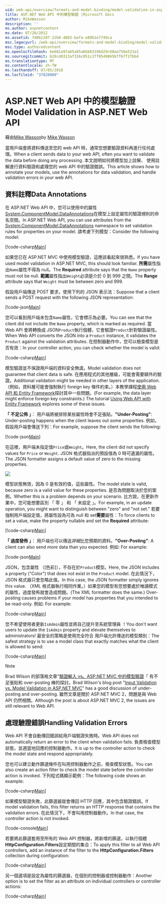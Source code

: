 ```yaml
---
uid: web-api/overview/formats-and-model-binding/model-validation-in-aspnet-web-api
title: ASP.NET Web API 中的模型驗證 |Microsoft Docs
author: MikeWasson
description: ''
ms.author: aspnetcontent
ms.date: 07/20/2012
ms.assetid: 7d061207-22b8-4883-bafa-e89b1e7749ca
msc.legacyurl: /web-api/overview/formats-and-model-binding/model-validation-in-aspnet-web-api
msc.type: authoredcontent
ms.openlocfilehash: be681a97a65a95a6bb83196d29c60ae750a523a1
ms.sourcegitcommit: b28cd0313af316c051c2ff8549865bff67f2fbb4
ms.translationtype: MT
ms.contentlocale: zh-TW
ms.lasthandoff: 07/05/2018
ms.locfileid: "37820009"
---
```

<a name="model-validation-in-aspnet-web-api"></a><span data-ttu-id="a4719-102">ASP.NET Web API 中的模型驗證</span><span class="sxs-lookup"><span data-stu-id="a4719-102">Model Validation in ASP.NET Web API</span></span>
====================
<span data-ttu-id="a4719-103">藉由[Mike Wasson](https://github.com/MikeWasson)</span><span class="sxs-lookup"><span data-stu-id="a4719-103">by [Mike Wasson](https://github.com/MikeWasson)</span></span>

<span data-ttu-id="a4719-104">當用戶端會將資料傳送至您的 web API 時，通常您想要驗證資料再進行任何處理。</span><span class="sxs-lookup"><span data-stu-id="a4719-104">When a client sends data to your web API, often you want to validate the data before doing any processing.</span></span> <span data-ttu-id="a4719-105">本文說明如何將模型加上註解、 使用註解進行資料驗證和處理您的 web API 中的驗證錯誤。</span><span class="sxs-lookup"><span data-stu-id="a4719-105">This article shows how to annotate your models, use the annotations for data validation, and handle validation errors in your web API.</span></span>

## <a name="data-annotations"></a><span data-ttu-id="a4719-106">資料註釋</span><span class="sxs-lookup"><span data-stu-id="a4719-106">Data Annotations</span></span>

<span data-ttu-id="a4719-107">在 ASP.NET Web API 中，您可以使用中的屬性[System.ComponentModel.DataAnnotations](/dotnet/api/system.componentmodel.dataannotations)在模型上設定屬性的驗證規則的命名空間。</span><span class="sxs-lookup"><span data-stu-id="a4719-107">In ASP.NET Web API, you can use attributes from the [System.ComponentModel.DataAnnotations](/dotnet/api/system.componentmodel.dataannotations) namespace to set validation rules for properties on your model.</span></span> <span data-ttu-id="a4719-108">請考慮下列模型：</span><span class="sxs-lookup"><span data-stu-id="a4719-108">Consider the following model:</span></span>

[!code-csharp[Main](model-validation-in-aspnet-web-api/samples/sample1.cs)]

<span data-ttu-id="a4719-109">如果您已在 ASP.NET MVC 中使用模型驗證，這應該看起來很熟悉。</span><span class="sxs-lookup"><span data-stu-id="a4719-109">If you have used model validation in ASP.NET MVC, this should look familiar.</span></span> <span data-ttu-id="a4719-110">**所需**屬性指出`Name`屬性不得為 null。</span><span class="sxs-lookup"><span data-stu-id="a4719-110">The **Required** attribute says that the `Name` property must not be null.</span></span> <span data-ttu-id="a4719-111">**範圍**屬性指出`Weight`必須是介於 0 到 999 之間。</span><span class="sxs-lookup"><span data-stu-id="a4719-111">The **Range** attribute says that `Weight` must be between zero and 999.</span></span>

<span data-ttu-id="a4719-112">假設用戶端傳送 POST 要求，使用下列的 JSON 表示法：</span><span class="sxs-lookup"><span data-stu-id="a4719-112">Suppose that a client sends a POST request with the following JSON representation:</span></span>

[!code-json[Main](model-validation-in-aspnet-web-api/samples/sample2.json)]

<span data-ttu-id="a4719-113">您可以看到用戶端未包含`Name`屬性，它會標示為必要。</span><span class="sxs-lookup"><span data-stu-id="a4719-113">You can see that the client did not include the `Name` property, which is marked as required.</span></span> <span data-ttu-id="a4719-114">當 Web API 會將轉換成 JSON`Product`執行個體，它會驗證`Product`針對驗證屬性。</span><span class="sxs-lookup"><span data-stu-id="a4719-114">When Web API converts the JSON into a `Product` instance, it validates the `Product` against the validation attributes.</span></span> <span data-ttu-id="a4719-115">在控制器動作中，您可以檢查模型是否有效：</span><span class="sxs-lookup"><span data-stu-id="a4719-115">In your controller action, you can check whether the model is valid:</span></span>

[!code-csharp[Main](model-validation-in-aspnet-web-api/samples/sample3.cs)]

<span data-ttu-id="a4719-116">模型驗證並不保證用戶端的資料安全無虞。</span><span class="sxs-lookup"><span data-stu-id="a4719-116">Model validation does not guarantee that client data is safe.</span></span> <span data-ttu-id="a4719-117">在應用程式的其他層級，可能會需要額外的驗證。</span><span class="sxs-lookup"><span data-stu-id="a4719-117">Additional validation might be needed in other layers of the application.</span></span> <span data-ttu-id="a4719-118">（例如，資料層可能會強制執行 foreign key 條件約束。）本教學課程[使用 Web API 和 Entity Framework](../data/using-web-api-with-entity-framework/part-1.md)探討其中一些問題。</span><span class="sxs-lookup"><span data-stu-id="a4719-118">(For example, the data layer might enforce foreign key constraints.) The tutorial [Using Web API with Entity Framework](../data/using-web-api-with-entity-framework/part-1.md) explores some of these issues.</span></span>

<span data-ttu-id="a4719-119">**「 不足公佈 」**： 用戶端將被排除某些屬性時會不足張貼。</span><span class="sxs-lookup"><span data-stu-id="a4719-119">**"Under-Posting"**: Under-posting happens when the client leaves out some properties.</span></span> <span data-ttu-id="a4719-120">例如，假設用戶端會傳送下列：</span><span class="sxs-lookup"><span data-stu-id="a4719-120">For example, suppose the client sends the following:</span></span>

[!code-json[Main](model-validation-in-aspnet-web-api/samples/sample4.json)]

<span data-ttu-id="a4719-121">在這裡，用戶端未指定值`Price`或`Weight`。</span><span class="sxs-lookup"><span data-stu-id="a4719-121">Here, the client did not specify values for `Price` or `Weight`.</span></span> <span data-ttu-id="a4719-122">JSON 格式器指派的預設值為 0 時可遺漏的屬性。</span><span class="sxs-lookup"><span data-stu-id="a4719-122">The JSON formatter assigns a default value of zero to the missing properties.</span></span>

![](model-validation-in-aspnet-web-api/_static/image1.png)

<span data-ttu-id="a4719-123">模型狀態無效，因為 0 是有效的值，這些屬性。</span><span class="sxs-lookup"><span data-stu-id="a4719-123">The model state is valid, because zero is a valid value for these properties.</span></span> <span data-ttu-id="a4719-124">是否為問題取決於您的案例。</span><span class="sxs-lookup"><span data-stu-id="a4719-124">Whether this is a problem depends on your scenario.</span></span> <span data-ttu-id="a4719-125">比方說，在更新作業中，您可能想要區別 「 零 」 和 「 未設定 」。</span><span class="sxs-lookup"><span data-stu-id="a4719-125">For example, in an update operation, you might want to distinguish between "zero" and "not set."</span></span> <span data-ttu-id="a4719-126">若要強制用戶端設定值，將屬性設為可為 null 和 set**需要**屬性：</span><span class="sxs-lookup"><span data-stu-id="a4719-126">To force clients to set a value, make the property nullable and set the **Required** attribute:</span></span>

[!code-csharp[Main](model-validation-in-aspnet-web-api/samples/sample5.cs?highlight=1-2)]

<span data-ttu-id="a4719-127">**「 過度發佈 」**： 用戶端也可以傳送*詳細*比您預期的資料。</span><span class="sxs-lookup"><span data-stu-id="a4719-127">**"Over-Posting"**: A client can also send *more* data than you expected.</span></span> <span data-ttu-id="a4719-128">例如: </span><span class="sxs-lookup"><span data-stu-id="a4719-128">For example:</span></span>

[!code-json[Main](model-validation-in-aspnet-web-api/samples/sample6.json)]

<span data-ttu-id="a4719-129">JSON，包含屬性 （[色彩]），不存在於`Product`模型。</span><span class="sxs-lookup"><span data-stu-id="a4719-129">Here, the JSON includes a property ("Color") that does not exist in the `Product` model.</span></span> <span data-ttu-id="a4719-130">在此情況下，JSON 格式器只會忽略此值。</span><span class="sxs-lookup"><span data-stu-id="a4719-130">In this case, the JSON formatter simply ignores this value.</span></span> <span data-ttu-id="a4719-131">（XML 格式器執行相同作業。）如果您的模型有您想要處於唯讀模式的屬性，過度發佈就會造成問題。</span><span class="sxs-lookup"><span data-stu-id="a4719-131">(The XML formatter does the same.) Over-posting causes problems if your model has properties that you intended to be read-only.</span></span> <span data-ttu-id="a4719-132">例如: </span><span class="sxs-lookup"><span data-stu-id="a4719-132">For example:</span></span>

[!code-csharp[Main](model-validation-in-aspnet-web-api/samples/sample7.cs)]

<span data-ttu-id="a4719-133">您不希望使用者更新`IsAdmin`屬性並將自己提升至系統管理員 ！</span><span class="sxs-lookup"><span data-stu-id="a4719-133">You don't want users to update the `IsAdmin` property and elevate themselves to administrators!</span></span> <span data-ttu-id="a4719-134">最安全的策略是使用完全符合 用戶端允許傳送的模型類別：</span><span class="sxs-lookup"><span data-stu-id="a4719-134">The safest strategy is to use a model class that exactly matches what the client is allowed to send:</span></span>

[!code-csharp[Main](model-validation-in-aspnet-web-api/samples/sample8.cs)]

> [!NOTE]
> <span data-ttu-id="a4719-135">Brad Wilson 的部落格文章"[驗證輸入 vs。ASP.NET MVC 中的模型驗證](http://bradwilson.typepad.com/blog/2010/01/input-validation-vs-model-validation-in-aspnet-mvc.html)「 有不足張貼和 over-posting 棒的探討。</span><span class="sxs-lookup"><span data-stu-id="a4719-135">Brad Wilson's blog post "[Input Validation vs. Model Validation in ASP.NET MVC](http://bradwilson.typepad.com/blog/2010/01/input-validation-vs-model-validation-in-aspnet-mvc.html)" has a good discussion of under-posting and over-posting.</span></span> <span data-ttu-id="a4719-136">雖然文章是關於 ASP.NET MVC 2，問題是與 Web API 仍然相關。</span><span class="sxs-lookup"><span data-stu-id="a4719-136">Although the post is about ASP.NET MVC 2, the issues are still relevant to Web API.</span></span>


## <a name="handling-validation-errors"></a><span data-ttu-id="a4719-137">處理驗證錯誤</span><span class="sxs-lookup"><span data-stu-id="a4719-137">Handling Validation Errors</span></span>

<span data-ttu-id="a4719-138">Web API 不會自動傳回錯誤給用戶端驗證失敗時。</span><span class="sxs-lookup"><span data-stu-id="a4719-138">Web API does not automatically return an error to the client when validation fails.</span></span> <span data-ttu-id="a4719-139">負責檢查模型狀態，並適當地回應的控制器動作。</span><span class="sxs-lookup"><span data-stu-id="a4719-139">It is up to the controller action to check the model state and respond appropriately.</span></span>

<span data-ttu-id="a4719-140">您也可以建立動作篩選條件在叫用控制器動作之前，檢查模型狀態。</span><span class="sxs-lookup"><span data-stu-id="a4719-140">You can also create an action filter to check the model state before the controller action is invoked.</span></span> <span data-ttu-id="a4719-141">下列程式碼顯示範例：</span><span class="sxs-lookup"><span data-stu-id="a4719-141">The following code shows an example:</span></span>

[!code-csharp[Main](model-validation-in-aspnet-web-api/samples/sample9.cs)]

<span data-ttu-id="a4719-142">如果模型驗證失敗，此篩選器就會傳回 HTTP 回應，其中包含驗證錯誤。</span><span class="sxs-lookup"><span data-stu-id="a4719-142">If model validation fails, this filter returns an HTTP response that contains the validation errors.</span></span> <span data-ttu-id="a4719-143">在此情況下，不會叫用控制器動作。</span><span class="sxs-lookup"><span data-stu-id="a4719-143">In that case, the controller action is not invoked.</span></span>

[!code-console[Main](model-validation-in-aspnet-web-api/samples/sample10.cmd)]

<span data-ttu-id="a4719-144">若要將此篩選套用至所有的 Web API 控制器，將新增的篩選，以執行個體**HttpConfiguration.Filters**設定期間的集合：</span><span class="sxs-lookup"><span data-stu-id="a4719-144">To apply this filter to all Web API controllers, add an instance of the filter to the **HttpConfiguration.Filters** collection during configuration:</span></span>

[!code-csharp[Main](model-validation-in-aspnet-web-api/samples/sample11.cs)]

<span data-ttu-id="a4719-145">另一個選項是設定為屬性的篩選器，在個別的控制器或控制器動作：</span><span class="sxs-lookup"><span data-stu-id="a4719-145">Another option is to set the filter as an attribute on individual controllers or controller actions:</span></span>

[!code-csharp[Main](model-validation-in-aspnet-web-api/samples/sample12.cs)]
